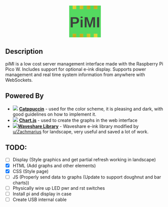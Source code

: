 <p align="center">
  <img src="/dev/img/PiMI256.png" height="100">
</p>

## Description

piMI is a low cost server management interface made with the Raspberry Pi Pico W. Includes support for optional e-ink display. Supports power management and real time system information from anywhere with WebSockets. 

## Powered By

- <img src="https://raw.githubusercontent.com/catppuccin/catppuccin/main/assets/logos/exports/1544x1544_circle.png" height="20"> [**Catppuccin**](https://github.com/catppuccin/catppuccin) - used for the color scheme, it is pleasing and dark, with good guidelines on how to implement it.
- <img src="https://www.chartjs.org/img/chartjs-logo.svg" height="20"> [**Chart.js**](https://www.chartjs.org) - used to create the graphs in the web interface
- <img src="https://styles.redditmedia.com/t5_mjvcg/styles/profileIcon_snoo16d1b197-7907-4b95-a9ce-e1a0f691c9bd-headshot.png" height="20">[**Waveshare Library**](https://www.reddit.com/r/raspberry_pi/comments/10feijl/comment/j56vb2m/?utm_source=share&utm_medium=web2x&context=3) - Waveshare e-ink library modified by [u/Zachmarius](https://www.reddit.com/user/Zachmarius/) for landscape, very useful and saved a lot of work.

## TODO:

- [ ] Display (Style graphics and get partial refresh working in landscape)
- [x] HTML (Add graphs and other elements)
- [x] CSS (Style page)
- [ ] JS (Properly send data to graphs (Update to support doughnut and bar charts))
- [ ] Physically wire up LED pwr and rst switches
- [ ] Install pi and display in case
- [ ] Create USB internal cable
